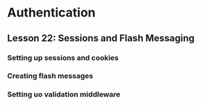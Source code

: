 # Authentication

## Lesson 22: Sessions and Flash Messaging

### Setting up sessions and cookies
### Creating flash messages 
### Setting uo validation middleware